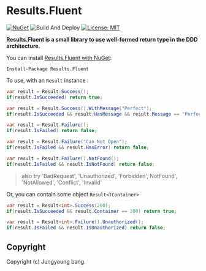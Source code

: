 # Results.Fluent

[![NuGet](https://img.shields.io/nuget/v/Results.Fluent.svg)](https://www.nuget.org/packages/Results.Fluent/)
![Build And Deploy](https://github.com/jybbang/Results.Fluent/workflows/Build%20And%20Deploy/badge.svg)
[![License: MIT](https://img.shields.io/badge/License-MIT-yellow.svg)](https://github.com/jybbang/Results.Fluent/blob/master/LICENSE)

**Results.Fluent
 is a small library to use well-formed return type in the DDD architecture.**

You can install [Results.Fluent with NuGet](https://www.nuget.org/packages/Results.Fluent/):

```
Install-Package Results.Fluent
```

To use, with an `Result` instance :

```c#
var result = Result.Success();
if(result.IsSucceeded) return true;
```

```c#
var result = Result.Success().WithMessage("Perfect");
if(result.IsSucceeded && result.HasMessage && result.Message == "Perfect") return true;
```

```c#
var result = Result.Failure();
if(result.IsFailed) return false;
```

```c#
var result = Result.Failure("Can Not Open");
if(result.IsFailed && result.HasError) return false;
```

```c#
var result = Result.Failure().NotFound();
if(result.IsFailed && result.IsNotFound) return false;
```

> also try 'BadRequest', 'Unauthorized', 'Forbidden', NotFound', 'NotAllowed', 'Conflict', 'Invalid'

Or, you can contain some object `Result<TContainer>`

```c#
var result = Result<int>.Success(200);
if(result.IsSucceeded && result.Container == 200) return true;
```

```c#
var result = Result<int>.Failure().Unauthorized();
if(result.IsFailed && result.IsUnauthorized) return false;
```

## Copyright

Copyright (c) Jungyoung bang.
